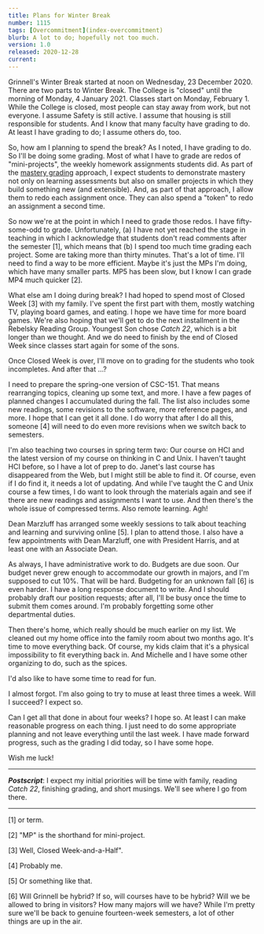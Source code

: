 ```yaml
---
title: Plans for Winter Break
number: 1115
tags: [Overcommitment](index-overcommitment)
blurb: A lot to do; hopefully not too much.
version: 1.0
released: 2020-12-28
current: 
---
```

Grinnell's Winter Break started at noon on Wednesday, 23 December
2020.  There are two parts to Winter Break.  The College is "closed"
until the morning of Monday, 4 January 2021.  Classes start on
Monday, February 1.  While the College is closed, most people can
stay away from work, but not everyone.  I assume Safety is
still active.  I assume that housing is still responsible for students.
And I know that many faculty have grading to do.  At least I have
grading to do; I assume others do, too.

So, how am I planning to spend the break?  As I noted, I have grading
to do. So I'll be doing some grading.  Most of what I have to grade
are redos of "mini-projects", the weekly homework assignments
students did.  As part of the [mastery grading](mastery-grading-2020-12-05)
approach, I expect students to demonstrate mastery not only on
learning assessments but also on smaller projects in which they
build something new (and extensible).  And, as part of that approach,
I allow them to redo each assignment once.  They can also spend a
"token" to redo an assignment a second time.

So now we're at the point in which I need to grade those redos.  I have
fifty-some-odd to grade.  Unfortunately, (a) I have not yet reached the
stage in teaching in which I acknowledge that students don't read comments
after the semester [1], which means that (b) I spend too much time grading
each project.  Some are taking more than thirty minutes.  That's a lot
of time.  I'll need to find a way to be more efficient.  Maybe it's just
the MPs I'm doing, which have many smaller parts.  MP5 has been slow,
but I know I can grade MP4 much quicker [2].

What else am I doing during break?  I had hoped to spend most of Closed
Week [3] with my family.  I've spent the first part with them, mostly
watching TV, playing board games, and eating.  I hope we have time for
more board games.  We're also hoping that we'll get to do the next
installment in the Rebelsky Reading Group.  Youngest Son chose _Catch
22_, which is a bit longer than we thought.  And we do need to finish
by the end of Closed Week since classes start again for some of the
sons.

Once Closed Week is over, I'll move on to grading for the students who
took incompletes.  And after that ...?

I need to prepare the spring-one version of CSC-151.  That means
rearranging topics, cleaning up some text, and more.  I have a few
pages of planned changes I accumulated during the fall.  The list
also includes some new readings, some revisions to the software,
more reference pages, and more.  I hope that I can get it all done.
I do worry that after I do all this, someone [4] will need to do
even more revisions when we switch back to semesters.

I'm also teaching two courses in spring term two: Our course on HCI
and the latest version of my course on thinking in C and Unix.  I
haven't taught HCI before, so I have a lot of prep to do.  Janet's
last course has disappeared from the Web, but I might still be able
to find it.  Of course, even if I do find it, it needs a lot of
updating.  And while I've taught the C and Unix course a few times,
I do want to look through the materials again and see if there are
new readings and assignments I want to use.  And then there's the
whole issue of compressed terms.  Also remote learning.  Agh!

Dean Marzluff has arranged some weekly sessions to talk about
teaching and learning and surviving online [5].  I plan to attend
those.  I also have a few appointments with Dean Marzluff, one
with President Harris, and at least one with an Associate Dean.

As always, I have administrative work to do.  Budgets are due soon.
Our budget never grew enough to accommodate our growth in majors,
and I'm supposed to cut 10%.  That will be hard.  Budgeting for an
unknown fall [6] is even harder.  I have a long response document
to write.  And I should probably draft our position requests; after
all, I'll be busy once the time to submit them comes around.  I'm
probably forgetting some other departmental duties.

Then there's home, which really should be much earlier on my list.
We cleaned out my home office into the family room about two months
ago.  It's time to move everything back.  Of course, my kids claim
that it's a physical impossibility to fit everything back in.  And
Michelle and I have some other organizing to do, such as the spices.

I'd also like to have some time to read for fun.

I almost forgot.  I'm also going to try to muse at least
three times a week.  Will I succeed?  I expect so.

Can I get all that done in about four weeks?  I hope so.  At least
I can make reasonable progress on each thing.  I just need to do
some appropriate planning and not leave everything until the last
week.  I have made forward progress, such as the grading I did
today, so I have some hope.

Wish me luck!

---

**_Postscript_**: I expect my initial priorities will be time with
family, reading _Catch 22_, finishing grading, and short musings.
We'll see where I go from there.

---

[1] or term.

[2] "MP" is the shorthand for mini-project.

[3] Well, Closed Week-and-a-Half".

[4] Probably me.

[5] Or something like that.

[6] Will Grinnell be hybrid?  If so, will courses have to be hybrid?
Will we be allowed to bring in visitors?  How many majors will we
have?  While I'm pretty sure we'll be back to genuine fourteen-week
semesters, a lot of other things are up in the air.
